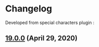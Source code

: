 Changelog
=========

Developed from special characters plugin :

## [19.0.0](https://github.com/ckeditor/ckeditor5-special-characters/compare/v18.0.0...v19.0.0) (April 29, 2020)
